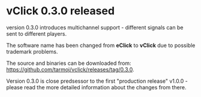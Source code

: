 # vClick 0.3.0 released
 

version 0.3.0 introduces multichannel support - different signals can be sent to different players.

The software name has been changed from **eClick** to **vClick** due to possible trademark problems.
 
The source and binaries can be downloaded from: <https://github.com/tarmoj/vclick/releases/tag/0.3.0>.


Version 0.3.0 is close predsessor to the first "production release" v1.0.0 - please read the more detailed information about the changes from there. 